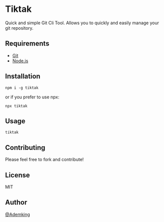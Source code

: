 # Tiktak

Quick and simple Git Cli Tool. Allows you to quickly and easily manage your git repository.

## Requirements

* [Git](https://git-scm.com/)
* [Node.js](https://nodejs.org/)

## Installation

```
npm i -g tiktak
```

or if you prefer to use npx:

```
npx tiktak
```

## Usage

```
tiktak
```

## Contributing

Please feel free to fork and contribute! 

## License

MIT

## Author

[@Ademking](https://github.com/Ademking)